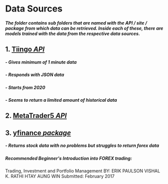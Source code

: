 # Data Sources
##### The folder contains sub folders that are named with the API / site / package from which data can be retrieved. Inside each of these, there are models trained with the data from the respective data sources.

## 1. <u>__Tiingo *API*__</u>
#####    - Gives minimum of 1 minute data
#####    - Responds with JSON data
#####    - Starts from 2020
#####    - Seems to return a limited amount of historical data



## 2. <u>__MetaTrader5 *API*__</u>
## 3. <u>__yfinance *package*__</u>
#####    - Returns stock data with no problems but struggles to return forex data

##### Recommended Beginner's Introduction into FOREX trading:
Trading, Investment and Portfolio 
Management
BY:
ERIK PAULSON
VISHAL K. RATHI
HTAY AUNG WIN
Submitted: February 2017

